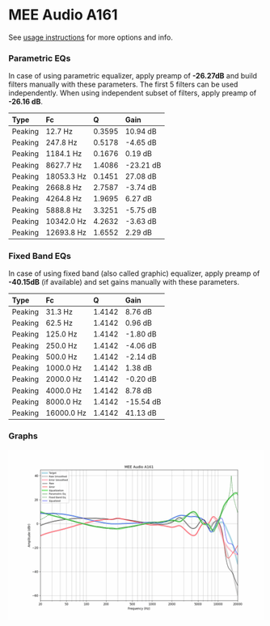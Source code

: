 # MEE Audio A161
See [usage instructions](https://github.com/jaakkopasanen/AutoEq#usage) for more options and info.

### Parametric EQs
In case of using parametric equalizer, apply preamp of **-26.27dB** and build filters manually
with these parameters. The first 5 filters can be used independently.
When using independent subset of filters, apply preamp of **-26.16 dB**.

| Type    | Fc         |      Q | Gain      |
|:--------|:-----------|:-------|:----------|
| Peaking | 12.7 Hz    | 0.3595 | 10.94 dB  |
| Peaking | 247.8 Hz   | 0.5178 | -4.65 dB  |
| Peaking | 1184.1 Hz  | 0.1676 | 0.19 dB   |
| Peaking | 8627.7 Hz  | 1.4086 | -23.21 dB |
| Peaking | 18053.3 Hz | 0.1451 | 27.08 dB  |
| Peaking | 2668.8 Hz  | 2.7587 | -3.74 dB  |
| Peaking | 4264.8 Hz  | 1.9695 | 6.27 dB   |
| Peaking | 5888.8 Hz  | 3.3251 | -5.75 dB  |
| Peaking | 10342.0 Hz | 4.2632 | -3.63 dB  |
| Peaking | 12693.8 Hz | 1.6552 | 2.29 dB   |

### Fixed Band EQs
In case of using fixed band (also called graphic) equalizer, apply preamp of **-40.15dB**
(if available) and set gains manually with these parameters.

| Type    | Fc         |      Q | Gain      |
|:--------|:-----------|:-------|:----------|
| Peaking | 31.3 Hz    | 1.4142 | 8.76 dB   |
| Peaking | 62.5 Hz    | 1.4142 | 0.96 dB   |
| Peaking | 125.0 Hz   | 1.4142 | -1.80 dB  |
| Peaking | 250.0 Hz   | 1.4142 | -4.06 dB  |
| Peaking | 500.0 Hz   | 1.4142 | -2.14 dB  |
| Peaking | 1000.0 Hz  | 1.4142 | 1.38 dB   |
| Peaking | 2000.0 Hz  | 1.4142 | -0.20 dB  |
| Peaking | 4000.0 Hz  | 1.4142 | 8.78 dB   |
| Peaking | 8000.0 Hz  | 1.4142 | -15.54 dB |
| Peaking | 16000.0 Hz | 1.4142 | 41.13 dB  |

### Graphs
![](./MEE%20Audio%20A161.png)